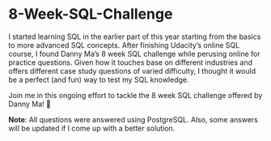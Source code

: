 # 8-Week-SQL-Challenge


I started learning SQL in the earlier part of this year starting from the basics to more advanced SQL concepts. After finishing Udacity’s online SQL course, I found Danny Ma’s 8 week SQL challenge while perusing online for practice questions. Given how it touches base on different industries and offers different case study questions of varied difficulty, I thought it would be a perfect (and fun) way to test my SQL knowledge.

Join me in this ongoing effort to tackle the 8 week SQL challenge offered by Danny Ma! 🥳



**Note**: All questions were answered using PostgreSQL. Also, some answers will be updated if I come up with a better solution.
